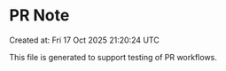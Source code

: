 # PR Note

Created at: Fri 17 Oct 2025 21:20:24 UTC

This file is generated to support testing of PR workflows.
